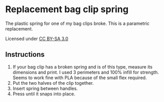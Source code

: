 Replacement bag clip spring
===========================

The plastic spring for one of my bag clips broke. This is a parametric replacement.

Licensed under [CC BY-SA 3.0](http://creativecommons.org/licenses/by-sa/3.0/)


Instructions
------------

1. If your bag clip has a broken spring and is of this type, measure its dimensions and print. I used 3 perimeters and 100% infill for strength. Seems to work fine with PLA because of the small flex required.
2. Put the two halves of the clip together.
3. Insert spring between handles.
4. Press until it snaps into place.
